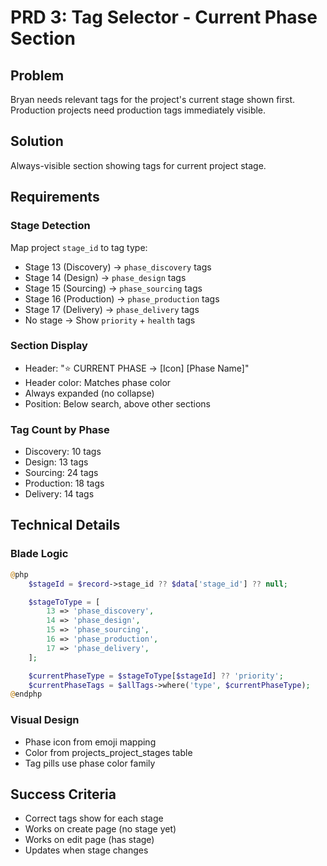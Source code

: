 # PRD 3: Tag Selector - Current Phase Section

## Problem
Bryan needs relevant tags for the project's current stage shown first. Production projects need production tags immediately visible.

## Solution
Always-visible section showing tags for current project stage.

## Requirements

### Stage Detection
Map project `stage_id` to tag type:
- Stage 13 (Discovery) → `phase_discovery` tags
- Stage 14 (Design) → `phase_design` tags
- Stage 15 (Sourcing) → `phase_sourcing` tags
- Stage 16 (Production) → `phase_production` tags
- Stage 17 (Delivery) → `phase_delivery` tags
- No stage → Show `priority` + `health` tags

### Section Display
- Header: "⭐ CURRENT PHASE → [Icon] [Phase Name]"
- Header color: Matches phase color
- Always expanded (no collapse)
- Position: Below search, above other sections

### Tag Count by Phase
- Discovery: 10 tags
- Design: 13 tags
- Sourcing: 24 tags
- Production: 18 tags
- Delivery: 14 tags

## Technical Details

### Blade Logic
```php
@php
    $stageId = $record->stage_id ?? $data['stage_id'] ?? null;

    $stageToType = [
        13 => 'phase_discovery',
        14 => 'phase_design',
        15 => 'phase_sourcing',
        16 => 'phase_production',
        17 => 'phase_delivery',
    ];

    $currentPhaseType = $stageToType[$stageId] ?? 'priority';
    $currentPhaseTags = $allTags->where('type', $currentPhaseType);
@endphp
```

### Visual Design
- Phase icon from emoji mapping
- Color from projects_project_stages table
- Tag pills use phase color family

## Success Criteria
- Correct tags show for each stage
- Works on create page (no stage yet)
- Works on edit page (has stage)
- Updates when stage changes
